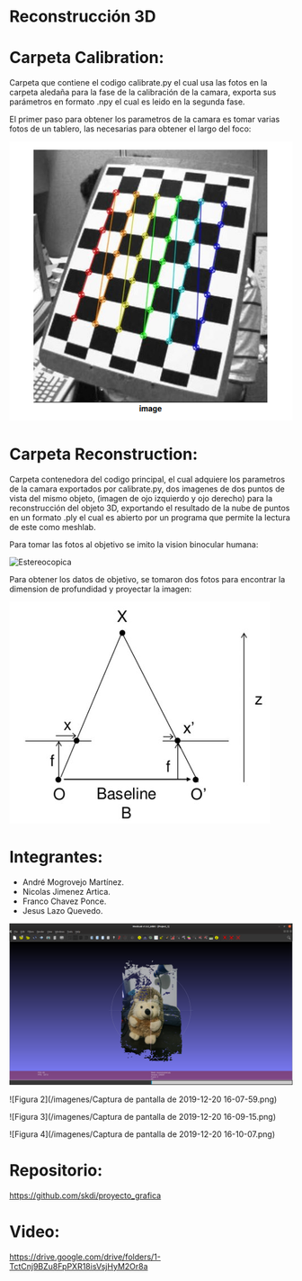 # Reconstrucción 3D
# Carpeta Calibration:
Carpeta que contiene el codigo calibrate.py el cual usa las fotos en la carpeta aledaña para la fase de la calibración de la camara, exporta sus parámetros en formato .npy el cual es leido en la segunda fase.

El primer paso para obtener los parametros de la camara es tomar varias fotos de un tablero, las necesarias para obtener el largo del foco:

![Calibracion](/imagenes/calibracion.png)


# Carpeta Reconstruction:
Carpeta contenedora del codigo principal, el cual adquiere los parametros de la camara exportados por calibrate.py, dos imagenes de dos puntos de vista del mismo objeto, (imagen de ojo izquierdo y ojo derecho) para la reconstrucción del objeto 3D, exportando el resultado de la nube de puntos en un formato .ply el cual es abierto por un programa que permite la lectura de este como meshlab.

Para tomar las fotos al objetivo se imito la vision binocular humana:

![Estereocopica](/imagenes/estero.png)

Para obtener los datos de objetivo, se tomaron dos fotos para encontrar la dimension de profundidad y proyectar la imagen:

![Disparidad](/imagenes/disparidad.png)

# Integrantes:
- André Mogrovejo Martínez.
- Nicolas Jimenez Artica.
- Franco Chavez Ponce.
- Jesus Lazo Quevedo.

![Figura 1](/imagenes/1_reconstruido.png)

![Figura 2](/imagenes/Captura de pantalla de 2019-12-20 16-07-59.png)

![Figura 3](/imagenes/Captura de pantalla de 2019-12-20 16-09-15.png)

![Figura 4](/imagenes/Captura de pantalla de 2019-12-20 16-10-07.png)

# Repositorio:
https://github.com/skdi/proyecto_grafica

# Video:
https://drive.google.com/drive/folders/1-TctCnj9BZu8FpPXR18isVsjHyM2Or8a
